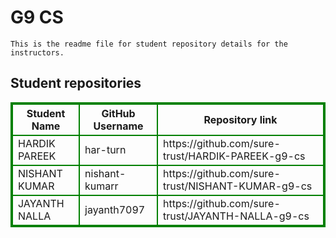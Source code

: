 # G9 CS
    This is the readme file for student repository details for the instructors.
## Student repositories 
<table style="border : 2px solid green; width:100%;">
<tr >
<th style="border : 2px solid green;">Student Name</th>
<th style="border : 2px solid green;">GitHub Username</th>
<th style="border : 2px solid green;">Repository link</th>
</tr>
<tr style="border : 2px solid green;">
<td style="border : 2px solid green;">HARDIK PAREEK</td> 

<td style="border : 2px solid green;">har-turn</td> 

<td style="border : 2px solid green;">https://github.com/sure-trust/HARDIK-PAREEK-g9-cs</td> 
</tr>

<tr style="border : 2px solid green;">
<td style="border : 2px solid green;">NISHANT KUMAR</td> 

<td style="border : 2px solid green;">nishant-kumarr</td> 

<td style="border : 2px solid green;">https://github.com/sure-trust/NISHANT-KUMAR-g9-cs</td> 
</tr>

<tr style="border : 2px solid green;">
<td style="border : 2px solid green;">JAYANTH NALLA</td> 

<td style="border : 2px solid green;">jayanth7097</td> 

<td style="border : 2px solid green;">https://github.com/sure-trust/JAYANTH-NALLA-g9-cs</td> 
</tr>
